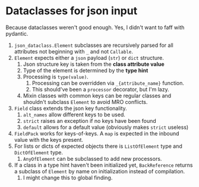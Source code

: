# Dataclasses for json input
Because dataclasses weren't good enough. Yes, I didn't want to faff with pydantic.

1. `json_dataclass.Element` subclasses are recursively parsed for all attributes not beginning with `_` and not `Callable`.
2. `Element` expects either a `json` payload (`str`) or `dict` structure.
   1. Json structure key is taken from the **class attribute value**
   2. Type of the element is determined by the **type hint**
   3. Processing is `type(value)`.
      1. Processing can be overridden via `_{attribute_name}` function.
      2. This should've been a `processor` decorator, but I'm lazy.
   4. Mixin classes with common keys can be regular classes and shouldn't subclass `Element` to avoid MRO conflicts.
3. `Field` class extends the json key functionality.
   1. `alt_names` allow different keys to be used.
   2. `strict` raises an exception if no keys have been found
   3. `default` allows for a default value (obviously makes `strict` useless)
4. `FieldPack` works for keys-of-keys. A `map` is expected in the inbound value with the keys present.
5. For lists or dicts of expected objects there is `ListOfElement` type and `DictOfElement` type.
   1. `AnyOfElement` can be subclassed to add new processors.
6. If a class in a type hint haven't been initialized yet, `BackReference` returns a subclass of `Element` by name
on initialization instead of compilation.
   1. I might change this to global finding.